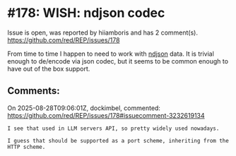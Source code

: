 
#178: WISH: ndjson codec
================================================================================
Issue is open, was reported by hiiamboris and has 2 comment(s).
<https://github.com/red/REP/issues/178>

From time to time I happen to need to work with [ndjson](https://github.com/ndjson/ndjson-spec) data. It is trivial enough to de/encode via json codec, but it seems to be common enough to have out of the box support.


Comments:
--------------------------------------------------------------------------------

On 2025-08-28T09:06:01Z, dockimbel, commented:
<https://github.com/red/REP/issues/178#issuecomment-3232619134>

    I see that used in LLM servers API, so pretty widely used nowadays.
    
    I guess that should be supported as a port scheme, inheriting from the HTTP scheme.

